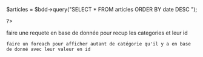 $articles = $bdd->query("SELECT * FROM articles  ORDER BY date DESC ");



?>



faire une requete en base de donnée pour recup les categories et leur id 

    faire un foreach pour afficher autant de catégorie qu'il y a en base de donné avec leur valeur en id 

    